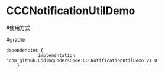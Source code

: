 # CCCNotificationUtilDemo

#使用方式

#gradle

```
dependencies {
	        implementation 'com.github.CodingCodersCode:CCCNotificationUtilDemo:v1.0'
	}
```
